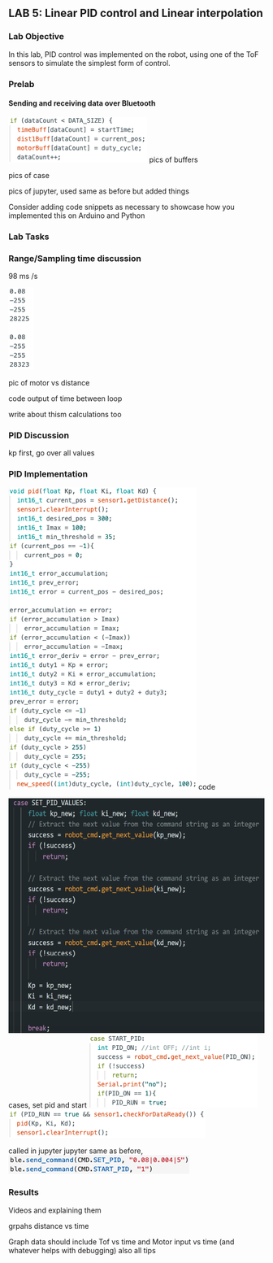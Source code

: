 ## LAB 5: Linear PID control and Linear interpolation

### Lab Objective

In this lab, PID control was implemented on the robot, using one of the ToF sensors to simulate the simplest form of control.

### Prelab

#### Sending and receiving data over Bluetooth

![advert](https://github.com/segergabriel/FastRobots/blob/main/images/5buffers.png?raw=true)
pics of buffers

pics of case

pics of jupyter, used same as before but added things

Consider adding code snippets as necessary to showcase how you implemented this on Arduino and Python




### Lab Tasks


### Range/Sampling time discussion

98 ms /s

![advert](https://github.com/segergabriel/FastRobots/blob/main/images/5freqout1.png?raw=true)

pic of motor vs distance

code output of time between loop

write about thism calculations too

### PID Discussion 

kp first, go over all values

### PID Implementation

![advert](https://github.com/segergabriel/FastRobots/blob/main/images/5pidcode.png?raw=true)
code 

![advert](https://github.com/segergabriel/FastRobots/blob/main/images/5setpid.png?raw=true)
cases, set pid and start
![advert](https://github.com/segergabriel/FastRobots/blob/main/images/5startpid.png?raw=true)
![advert](https://github.com/segergabriel/FastRobots/blob/main/images/5startpidloop.png?raw=true)

 called in jupyter jupyter same as before, 
 ![advert](https://github.com/segergabriel/FastRobots/blob/main/images/5jupcall.png?raw=true)

### Results

Videos and explaining them

grpahs distance vs time



Graph data should include Tof vs time and Motor input vs time (and whatever helps with debugging)
also all tips
